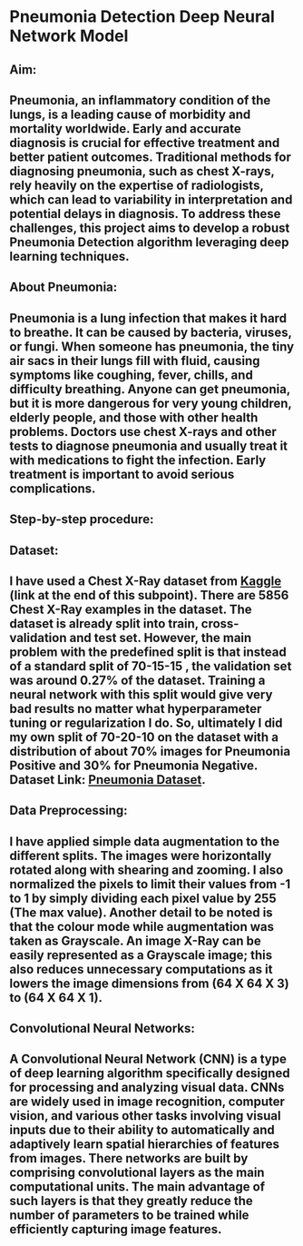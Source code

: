 <h1>Pneumonia Detection Deep Neural Network Model</h1>
<h2>Aim: </h2>
<h2>Pneumonia, an inflammatory condition of the lungs, is a leading cause of morbidity and mortality worldwide. Early and accurate diagnosis is crucial for effective treatment and better patient outcomes. Traditional methods for diagnosing pneumonia, such as chest X-rays, rely heavily on the expertise of radiologists, which can lead to variability in interpretation and potential delays in diagnosis. To address these challenges, this project aims to develop a robust Pneumonia Detection algorithm leveraging deep learning techniques.</h2>

<h2>About Pneumonia: </h2>
<h2>Pneumonia is a lung infection that makes it hard to breathe. It can be caused by bacteria, viruses, or fungi. When someone has pneumonia, the tiny air sacs in their lungs fill with fluid, causing symptoms like coughing, fever, chills, and difficulty breathing.
Anyone can get pneumonia, but it is more dangerous for very young children, elderly people, and those with other health problems. Doctors use chest X-rays and other tests to diagnose pneumonia and usually treat it with medications to fight the infection. Early treatment is important to avoid serious complications.</h2>

<h2>Step-by-step procedure: </h2>
<h2>Dataset: </h2>
<h2>I have used a Chest X-Ray dataset from <a href="https://www.kaggle.com/">Kaggle</a> (link at the end of this subpoint). There are 5856 Chest X-Ray examples in the dataset. The dataset is already split into train, cross-validation and test set. However, the main problem with the predefined split is that instead of a standard split of 70-15-15 , the validation set was around 0.27% of the dataset. Training a neural network with this split would give very bad results no matter what hyperparameter tuning or regularization I do. So, ultimately I did my own split of 70-20-10 on the dataset with a distribution of about 70% images for Pneumonia Positive and 30% for Pneumonia Negative.
Dataset Link: <a href="https://www.kaggle.com/datasets/paultimothymooney/chest-xray-pneumonia">Pneumonia Dataset</a>.</h2>

<h2>Data Preprocessing: </h2>
<h2>I have applied simple data augmentation to the different splits. The images were horizontally rotated along with shearing and zooming. I also normalized the pixels to limit their values from -1 to 1 by simply dividing each pixel value by 255 (The max value). Another detail to be noted is that the colour mode while augmentation was taken as Grayscale. An image X-Ray can be easily represented as a Grayscale image; this also reduces unnecessary computations as it lowers the image dimensions from (64 X 64 X 3) to (64 X 64 X 1).</h2>

<h2>Convolutional Neural Networks: </h2>
<h2>A Convolutional Neural Network (CNN) is a type of deep learning algorithm specifically designed for processing and analyzing visual data. CNNs are widely used in image recognition, computer vision, and various other tasks involving visual inputs due to their ability to automatically and adaptively learn spatial hierarchies of features from images. There networks are built by comprising convolutional layers as the main computational units. The main advantage of such layers is that they greatly reduce the number of parameters to be trained while efficiently capturing image features. 
